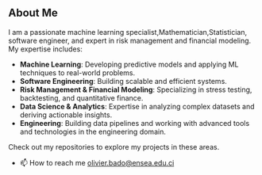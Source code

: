## About Me

I am a passionate machine learning specialist,Mathematician,Statistician, software engineer, and expert in risk management and financial modeling. My expertise includes:
- **Machine Learning**: Developing predictive models and applying ML techniques to real-world problems.
- **Software Engineering**: Building scalable and efficient systems.
- **Risk Management & Financial Modeling**: Specializing in stress testing, backtesting, and quantitative finance.
- **Data Science & Analytics**: Expertise in analyzing complex datasets and deriving actionable insights.
- **Engineering**: Building data pipelines and working with advanced tools and technologies in the engineering domain.

Check out my repositories to explore my projects in these areas.

- 📫 How to reach me olivier.bado@ensea.edu.ci

<!---
idrissbado/idrissbado is a ✨ special ✨ repository because its `README.md` (this file) appears on your GitHub profile.
You can click the Preview link to take a look at your changes.
--->
